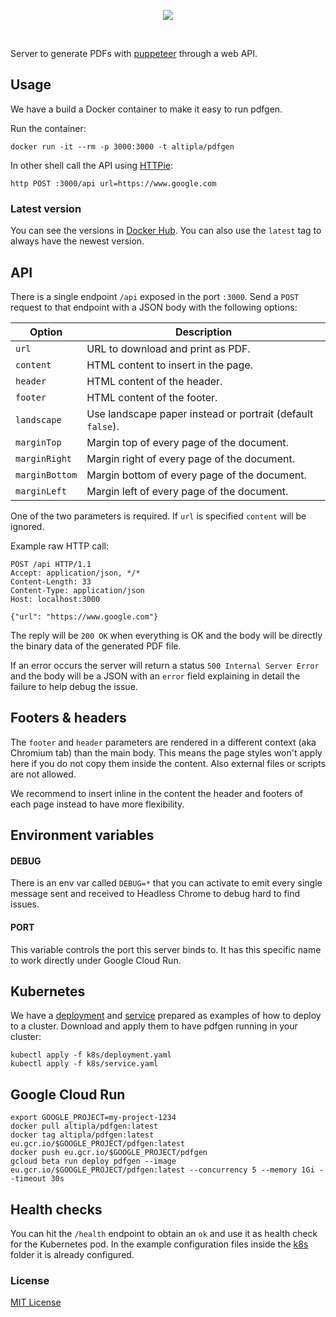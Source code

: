 
<p align="center">
  <img src="https://storage.googleapis.com/altipla-external-files/logos/pdfgen-v2.png">
</p>
<br>

Server to generate PDFs with [puppeteer](https://github.com/GoogleChrome/puppeteer) through a web API.


## Usage

We have a build a Docker container to make it easy to run pdfgen.

Run the container:

```shell
docker run -it --rm -p 3000:3000 -t altipla/pdfgen
```

In other shell call the API using [HTTPie](https://httpie.org/):

```
http POST :3000/api url=https://www.google.com
```


### Latest version

You can see the versions in [Docker Hub](https://hub.docker.com/r/altipla/pdfgen/tags/). You can also use the `latest` tag to always have the newest version.


## API

There is a single endpoint `/api` exposed in the port `:3000`. Send a `POST` request to that endpoint with a JSON body with the following options:

| Option | Description |
| ------ | ----------- |
| `url` | URL to download and print as PDF. |
| `content` | HTML content to insert in the page. |
| `header` | HTML content of the header. |
| `footer` | HTML content of the footer. |
| `landscape` | Use landscape paper instead or portrait (default `false`). |
| `marginTop` | Margin top of every page of the document. |
| `marginRight` | Margin right of every page of the document. |
| `marginBottom` | Margin bottom of every page of the document. |
| `marginLeft` | Margin left of every page of the document. |

One of the two parameters is required. If `url` is specified `content` will be ignored.

Example raw HTTP call:

```
POST /api HTTP/1.1
Accept: application/json, */*
Content-Length: 33
Content-Type: application/json
Host: localhost:3000

{"url": "https://www.google.com"}
```

The reply will be `200 OK` when everything is OK and the body will be directly the binary data of the generated PDF file.

If an error occurs the server will return a status `500 Internal Server Error` and the body will be a JSON with an `error` field explaining in detail the failure to help debug the issue.


## Footers & headers

The `footer` and `header` parameters are rendered in a different context (aka Chromium tab) than the main body. This means the page styles won't apply here if you do not copy them inside the content. Also external files or scripts are not allowed.

We recommend to insert inline in the content the header and footers of each page instead to have more flexibility.


## Environment variables

#### DEBUG
There is an env var called `DEBUG=*` that you can activate to emit every single message sent and received to Headless Chrome to debug hard to find issues.

#### PORT
This variable controls the port this server binds to. It has this specific name to work directly under Google Cloud Run.


## Kubernetes

We have a [deployment](k8s/deployment.yaml) and [service](k8s/service.yaml) prepared as examples of how to deploy to a cluster. Download and apply them to have pdfgen running in your cluster:

```
kubectl apply -f k8s/deployment.yaml
kubectl apply -f k8s/service.yaml
```


## Google Cloud Run

```shell
export GOOGLE_PROJECT=my-project-1234
docker pull altipla/pdfgen:latest
docker tag altipla/pdfgen:latest eu.gcr.io/$GOOGLE_PROJECT/pdfgen:latest
docker push eu.gcr.io/$GOOGLE_PROJECT/pdfgen
gcloud beta run deploy pdfgen --image eu.gcr.io/$GOOGLE_PROJECT/pdfgen:latest --concurrency 5 --memory 1Gi --timeout 30s
```


## Health checks

You can hit the `/health` endpoint to obtain an `ok` and use it as health check for the Kubernetes pod. In the example configuration files inside the [k8s](k8s) folder it is already configured.


### License

[MIT License](LICENSE)
